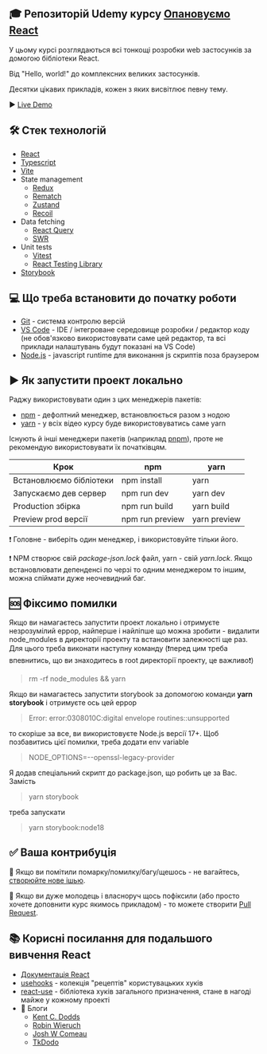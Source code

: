 ## 🎓 Репозиторій Udemy курсу [Опановуємо React](https://www.udemy.com/course/opanovuemo-react/?referralCode=C0563B0126CAF7329C80)

У цьому курсі розглядаються всі тонкощі розробки web застосунків за домогою бібліотеки React.

Від "Hello, world!" до комплексних великих застосунків.

Десятки цікавих прикладів, кожен з яких висвітлює певну тему.

▶️ [Live Demo](https://a-polishchuk.github.io/mastering-react/)

## 🛠 Стек технологій

- [React](https://reactjs.org/)
- [Typescript](https://www.typescriptlang.org/)
- [Vite](https://vitejs.dev/)
- State management
  - [Redux](https://redux.js.org/)
  - [Rematch](https://rematchjs.org/)
  - [Zustand](https://github.com/pmndrs/zustand)
  - [Recoil](https://recoiljs.org/)
- Data fetching
  - [React Query](https://tanstack.com/query/v4)
  - [SWR](https://swr.vercel.app/)
- Unit tests
  - [Vitest](https://vitest.dev/)
  - [React Testing Library](https://testing-library.com/docs/react-testing-library/intro/)
- [Storybook](https://storybook.js.org/)

## 💻 Що треба встановити до початку роботи

- [Git](https://git-scm.com/) - система контролю версій
- [VS Code](https://code.visualstudio.com/) - IDE / інтегроване середовище розробки / редактор коду (не обов'язково використовувати саме цей редактор, та всі приклади налаштувань будут показані на VS Code)
- [Node.js](https://nodejs.org/en/) - javascript runtime для виконання js скриптів поза браузером

## ▶️ Як запустити проект локально

Раджу використовувати один з цих менеджерів пакетів:

- [npm](https://www.npmjs.com/) - дефолтний менеджер, встановлюється разом з нодою
- [yarn](https://yarnpkg.com/) - у всіх відео курсу буде використовуватись саме yarn

Існують й інші менеджери пакетів (наприклад [pnpm](https://pnpm.io/)), проте не рекомендую використовувати їх початківцям.

| Крок                    | npm             | yarn         |
| ----------------------- | --------------- | ------------ |
| Встановлюємо бібліотеки | npm install     | yarn         |
| Запускаємо дев сервер   | npm run dev     | yarn dev     |
| Production збірка       | npm run build   | yarn build   |
| Preview prod версії     | npm run preview | yarn preview |

❗️ Головне - виберіть один менеджер, і використовуйте тільки його.

❗️ NPM створює свій _package-json.lock_ файл, yarn - свій _yarn.lock_. Якщо встановлювати депенденсі по черзі то одним менеджером то іншим, можна спіймати дуже неочевидний баг.

## 🆘 Фіксимо помилки

Якщо ви намагаєтесь запустити проект локально і отримуєте незрозумілий еррор, найперше і найліпше що можна зробити - видалити node_modules в директорії проекту та встановити залежності ще раз. Для цього треба виконати наступну команду (❗️перед цим треба впевнитись, що ви знаходитесь в root директорії проекту, це важливо❗️)

> rm -rf node_modules && yarn

Якщо ви намагаєтесь запустити storybook за допомогою команди **yarn storybook** і отримуєте ось цей еррор

> Error: error:0308010C:digital envelope routines::unsupported

то скоріше за все, ви використовуєте Node.js версії 17+. Щоб позбавитись цієї помилки, треба додати env variable

> NODE_OPTIONS=--openssl-legacy-provider

Я додав спеціальний скрипт до package.json, що робить це за Вас. Замість

> yarn storybook

треба запускати

> yarn storybook:node18

## ✅ Ваша контрибуція

🐛 Якщо ви помітили помарку/помилку/багу/щешось - не вагайтесь, [створюйте нове ішью](https://github.com/a-polishchuk/mastering-react/issues/new).

🙌 Якщо ви дуже молодець і власноруч щось пофіксили (або просто хочете доповнити курс якимось прикладом) - то можете створити [Pull Request](https://github.com/a-polishchuk/mastering-react/pulls).

## 📚 Корисні посилання для подальшого вивчення React

- [Документація React](https://reactjs.org/docs/hello-world.html)
- [usehooks](https://usehooks.com/) - колекція "рецептів" користувацьких хуків
- [react-use](https://github.com/streamich/react-use) - бібліотека хуків загального призначення, стане в нагоді майже у кожному проекті
- 👤 Блоги
  - [Kent C. Dodds](https://kentcdodds.com/blog/)
  - [Robin Wieruch](https://www.robinwieruch.de/blog)
  - [Josh W Comeau](https://www.joshwcomeau.com/)
  - [TkDodo](https://tkdodo.eu/blog/)
